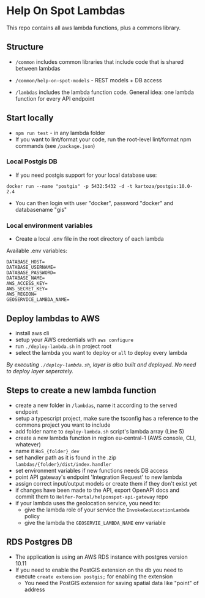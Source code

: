 # Help On Spot Lambdas

This repo contains all aws lambda functions, plus a commons library.

## Structure

* `/common` includes common libraries that include code that is shared between lambdas
* ``/common/help-on-spot-models`` - REST models + DB access


* `/lambdas` includes the lambda function code. General idea: one lambda function for every API endpoint


## Start locally

* `npm run test` - in any lambda folder
* If you want to lint/format your code, run the root-level lint/format npm commands (see `/package.json`)

### Local Postgis DB
* If you need postgis support for your local database use:

```docker run --name "postgis" -p 5432:5432 -d -t kartoza/postgis:10.0-2.4```

* You can then login with user "docker", password "docker" and databasename "gis"


### Local environment variables
* Create a local .env file in the root directory of each lambda  

Available .env variables:
```
DATABASE_HOST=
DATABASE_USERNAME=
DATABASE_PASSWORD=
DATABASE_NAME=
AWS_ACCESS_KEY=
AWS_SECRET_KEY=
AWS_REGION=
GEOSERVICE_LAMBDA_NAME=
```

## Deploy lambdas to AWS
* install aws cli
* setup your AWS credentials wth `aws configure`
* run ``./deploy-lambda.sh`` in project root
* select the lambda you want to deploy or `all` to deploy every lambda

*By executing ``./deploy-lambda.sh``, layer is also built and deployed. No need to deploy layer seperately.*

## Steps to create a new lambda function
* create a new folder in ``/lambdas``, name it according to the served endpoint
* setup a typescript project, make sure the tsconfig has a reference to the commons project you want to include
* add folder name to `deploy-lambda.sh` script's lambda array (Line 5)
* create a new lambda function in region eu-central-1 (AWS console, CLI, whatever) 
* name it `HoS_{folder}_dev`
* set handler path as it is found in the .zip `lambdas/{folder}/dist/index.handler`
* set environment variables if new functions needs DB access
* point API gateway's endpoint 'Integration Request' to new lambda
* assign correct input/output models or create them if they don't exist yet
* if changes have been made to the API, export OpenAPI docs and commit them to `Helfer-Portal/helponspot-api-gateway` repo
* if your lambda uses the geolocation service, you need to:
  * give the lambda role of your service the `InvokeGeoLocationLambda` policy
  * give the lambda the `GEOSERVIE_LAMBDA_NAME` env variable

## RDS Postgres DB
* The application is using an AWS RDS instance with postgres version 10.11
* If you need to enable the PostGIS extension on the db you need to execute `create extension postgis;` for enabling the extension
  * You need the PostGIS extension for saving spatial data like "point" of address 
